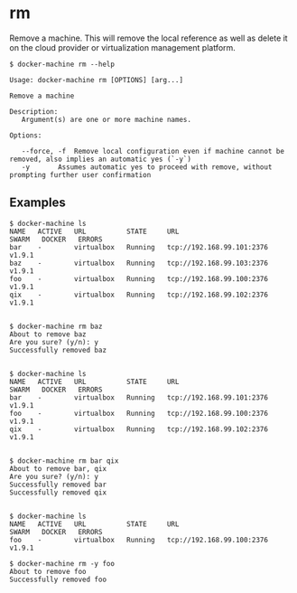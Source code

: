 <!--[metadata]>
+++
title = "rm"
description = "Remove a machine."
keywords = ["machine, rm, subcommand"]
[menu.main]
identifier="machine.rm"
parent="smn_machine_subcmds"
+++
<![end-metadata]-->

# rm

Remove a machine. This will remove the local reference as well as delete it
on the cloud provider or virtualization management platform.

    $ docker-machine rm --help

    Usage: docker-machine rm [OPTIONS] [arg...]

    Remove a machine

    Description:
       Argument(s) are one or more machine names.

    Options:

       --force, -f	Remove local configuration even if machine cannot be removed, also implies an automatic yes (`-y`)
       -y		Assumes automatic yes to proceed with remove, without prompting further user confirmation


## Examples

    $ docker-machine ls
    NAME   ACTIVE   URL          STATE     URL                         SWARM   DOCKER   ERRORS
    bar    -        virtualbox   Running   tcp://192.168.99.101:2376           v1.9.1
    baz    -        virtualbox   Running   tcp://192.168.99.103:2376           v1.9.1
    foo    -        virtualbox   Running   tcp://192.168.99.100:2376           v1.9.1
    qix    -        virtualbox   Running   tcp://192.168.99.102:2376           v1.9.1


    $ docker-machine rm baz
    About to remove baz
    Are you sure? (y/n): y
    Successfully removed baz


    $ docker-machine ls
    NAME   ACTIVE   URL          STATE     URL                         SWARM   DOCKER   ERRORS
    bar    -        virtualbox   Running   tcp://192.168.99.101:2376           v1.9.1
    foo    -        virtualbox   Running   tcp://192.168.99.100:2376           v1.9.1
    qix    -        virtualbox   Running   tcp://192.168.99.102:2376           v1.9.1


    $ docker-machine rm bar qix
    About to remove bar, qix
    Are you sure? (y/n): y
    Successfully removed bar
    Successfully removed qix


    $ docker-machine ls
    NAME   ACTIVE   URL          STATE     URL                         SWARM   DOCKER   ERRORS
    foo    -        virtualbox   Running   tcp://192.168.99.100:2376           v1.9.1

    $ docker-machine rm -y foo
    About to remove foo
    Successfully removed foo